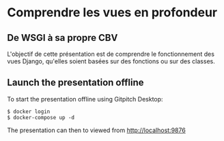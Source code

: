 # Comprendre les vues en profondeur
## De WSGI à sa propre CBV

L'objectif de cette présentation est de comprendre le fonctionnement des vues
Django, qu'elles soient basées sur des fonctions ou sur des classes.

## Launch the presentation offline

To start the presentation offline using Gitpitch Desktop:

```
$ docker login
$ docker-compose up -d
```

The presentation can then to viewed from [http://localhost:9876](http://localhost:9876)